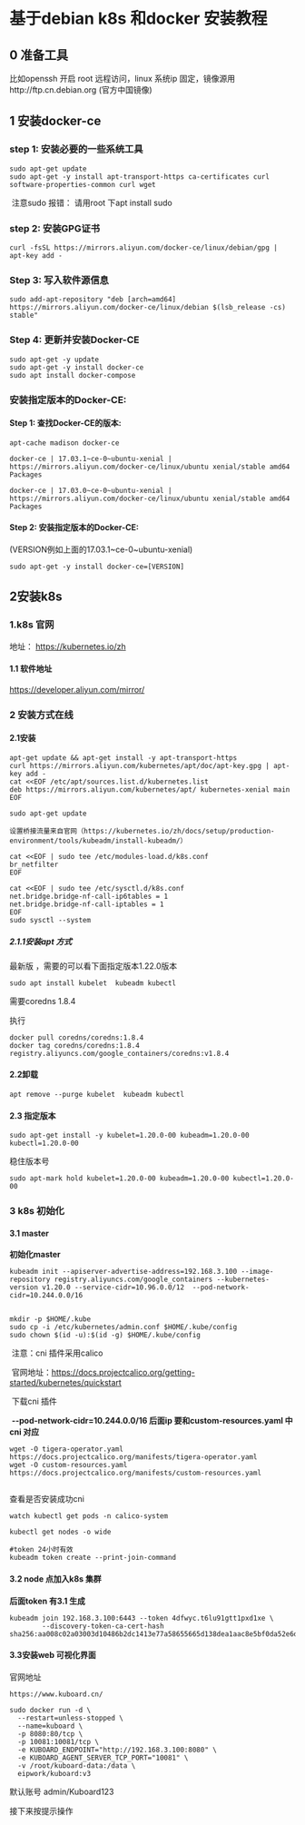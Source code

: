 

# 基于debian k8s 和docker 安装教程

## 0 准备工具 

比如openssh 开启 root 远程访问，linux 系统ip 固定，镜像源用http://ftp.cn.debian.org (官方中国镜像)

## **1 安装docker-ce**

### step 1: 安装必要的一些系统工具



```
sudo apt-get update
sudo apt-get -y install apt-transport-https ca-certificates curl software-properties-common curl wget
```

​	注意sudo 报错： 请用root 下apt install sudo 

### step 2: 安装GPG证书
```
curl -fsSL https://mirrors.aliyun.com/docker-ce/linux/debian/gpg | apt-key add -
```


### Step 3: 写入软件源信息
```
sudo add-apt-repository "deb [arch=amd64] https://mirrors.aliyun.com/docker-ce/linux/debian $(lsb_release -cs) stable"
```


### Step 4: 更新并安装Docker-CE
```
sudo apt-get -y update
sudo apt-get -y install docker-ce
sudo apt install docker-compose 
```



### 安装指定版本的Docker-CE:

#### Step 1: 查找Docker-CE的版本:

```
apt-cache madison docker-ce

docker-ce | 17.03.1~ce-0~ubuntu-xenial | https://mirrors.aliyun.com/docker-ce/linux/ubuntu xenial/stable amd64 Packages

docker-ce | 17.03.0~ce-0~ubuntu-xenial | https://mirrors.aliyun.com/docker-ce/linux/ubuntu xenial/stable amd64 Packages
```



#### Step 2: 安装指定版本的Docker-CE: 

(VERSION例如上面的17.03.1~ce-0~ubuntu-xenial)

```
sudo apt-get -y install docker-ce=[VERSION]
```



## 2安装k8s

### 1.k8s 官网

地址： https://kubernetes.io/zh

#### 1.1 软件地址

https://developer.aliyun.com/mirror/ 

### 2 安装方式在线

#### 2.1安装  



```
apt-get update && apt-get install -y apt-transport-https
curl https://mirrors.aliyun.com/kubernetes/apt/doc/apt-key.gpg | apt-key add - 
cat <<EOF /etc/apt/sources.list.d/kubernetes.list
deb https://mirrors.aliyun.com/kubernetes/apt/ kubernetes-xenial main
EOF 

sudo apt-get update

设置桥接流量来自官网（https://kubernetes.io/zh/docs/setup/production-environment/tools/kubeadm/install-kubeadm/）

cat <<EOF | sudo tee /etc/modules-load.d/k8s.conf
br_netfilter
EOF

cat <<EOF | sudo tee /etc/sysctl.d/k8s.conf
net.bridge.bridge-nf-call-ip6tables = 1
net.bridge.bridge-nf-call-iptables = 1
EOF
sudo sysctl --system
```



##### 2.1.1安装apt 方式

最新版 ，需要的可以看下面指定版本1.22.0版本

```
sudo apt install kubelet  kubeadm kubectl
```

需要coredns 1.8.4

执行 

```
docker pull coredns/coredns:1.8.4
docker tag coredns/coredns:1.8.4 registry.aliyuncs.com/google_containers/coredns:v1.8.4
```



#### 2.2卸载

```
apt remove --purge kubelet  kubeadm kubectl
```



#### 2.3 指定版本

```
sudo apt-get install -y kubelet=1.20.0-00 kubeadm=1.20.0-00 kubectl=1.20.0-00
```

稳住版本号

```
sudo apt-mark hold kubelet=1.20.0-00 kubeadm=1.20.0-00 kubectl=1.20.0-00

```

### 3 k8s 初始化

#### 3.1 master

**初始化master**

```
kubeadm init --apiserver-advertise-address=192.168.3.100 --image-repository registry.aliyuncs.com/google_containers --kubernetes-version v1.20.0 --service-cidr=10.96.0.0/12  --pod-network-cidr=10.244.0.0/16


```

```
mkdir -p $HOME/.kube
sudo cp -i /etc/kubernetes/admin.conf $HOME/.kube/config
sudo chown $(id -u):$(id -g) $HOME/.kube/config
```

​	注意：cni 插件采用calico

​	官网地址：https://docs.projectcalico.org/getting-started/kubernetes/quickstart

​	 下载cni 插件

​		**--pod-network-cidr=10.244.0.0/16 后面ip 要和custom-resources.yaml 中cni 对应**

```
wget -O tigera-operator.yaml https://docs.projectcalico.org/manifests/tigera-operator.yaml
wget -O custom-resources.yaml https://docs.projectcalico.org/manifests/custom-resources.yaml
 
```

查看是否安装成功cni

```
watch kubectl get pods -n calico-system
```

```
kubectl get nodes -o wide
```

```
#token 24小时有效
kubeadm token create --print-join-command
```

#### 3.2 node 点加入k8s 集群

**后面token 有3.1 生成**

```
kubeadm join 192.168.3.100:6443 --token 4dfwyc.t6lu91gtt1pxd1xe \
        --discovery-token-ca-cert-hash sha256:aa008c02a03003d10486b2dc1413e77a58655665d138dea1aac8e5bf0da52e6d
```

#### 3.3安装web 可视化界面

官网地址

```
https://www.kuboard.cn/
```

```
sudo docker run -d \
  --restart=unless-stopped \
  --name=kuboard \
  -p 8080:80/tcp \
  -p 10081:10081/tcp \
  -e KUBOARD_ENDPOINT="http://192.168.3.100:8080" \
  -e KUBOARD_AGENT_SERVER_TCP_PORT="10081" \
  -v /root/kuboard-data:/data \
  eipwork/kuboard:v3
```

默认账号 admin/Kuboard123 

接下来按提示操作

